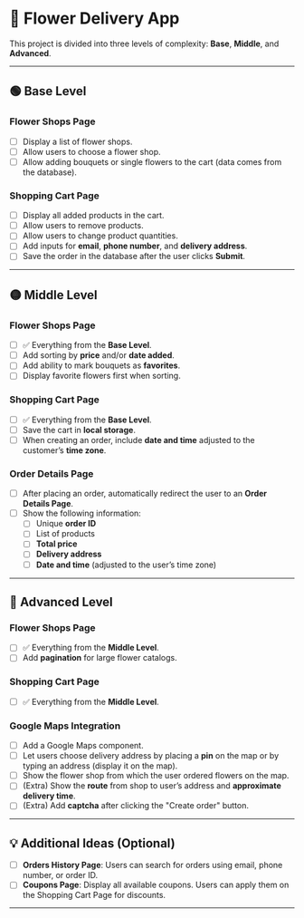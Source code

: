 # 🌸 Flower Delivery App

This project is divided into three levels of complexity: **Base**, **Middle**, and **Advanced**.  

---

## 🟢 Base Level

### Flower Shops Page
- [ ] Display a list of flower shops.
- [ ] Allow users to choose a flower shop.
- [ ] Allow adding bouquets or single flowers to the cart (data comes from the database).

### Shopping Cart Page
- [ ] Display all added products in the cart.
- [ ] Allow users to remove products.
- [ ] Allow users to change product quantities.
- [ ] Add inputs for **email**, **phone number**, and **delivery address**.
- [ ] Save the order in the database after the user clicks **Submit**.

---

## 🟡 Middle Level

### Flower Shops Page
- [ ] ✅ Everything from the **Base Level**.
- [ ] Add sorting by **price** and/or **date added**.
- [ ] Add ability to mark bouquets as **favorites**.
- [ ] Display favorite flowers first when sorting.

### Shopping Cart Page
- [ ] ✅ Everything from the **Base Level**.
- [ ] Save the cart in **local storage**.
- [ ] When creating an order, include **date and time** adjusted to the customer’s **time zone**.

### Order Details Page
- [ ] After placing an order, automatically redirect the user to an **Order Details Page**.
- [ ] Show the following information:
  - [ ] Unique **order ID**
  - [ ] List of products
  - [ ] **Total price**
  - [ ] **Delivery address**
  - [ ] **Date and time** (adjusted to the user’s time zone)

---

## 🔴 Advanced Level

### Flower Shops Page
- [ ] ✅ Everything from the **Middle Level**.
- [ ] Add **pagination** for large flower catalogs.

### Shopping Cart Page
- [ ] ✅ Everything from the **Middle Level**.

### Google Maps Integration
- [ ] Add a Google Maps component.
- [ ] Let users choose delivery address by placing a **pin** on the map or by typing an address (display it on the map).
- [ ] Show the flower shop from which the user ordered flowers on the map.
- [ ] (Extra) Show the **route** from shop to user’s address and **approximate delivery time**.
- [ ] (Extra) Add **captcha** after clicking the "Create order" button.

---

## 💡 Additional Ideas (Optional)

- [ ] **Orders History Page**: Users can search for orders using email, phone number, or order ID.
- [ ] **Coupons Page**: Display all available coupons. Users can apply them on the Shopping Cart Page for discounts.

---
